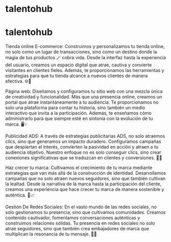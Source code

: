 # talentohub

# talentohub

Tienda online E-commerce:
Construimos y personalizamos tu tienda online, no solo como un lugar de transacciones, sino como un destino donde la magia de tus productos 🪄 cobra vida. Desde la interfaz hasta la experiencia del usuario, creamos un espacio digital que atrae, cautiva y convierte visitantes en clientes fieles. Además, te proporcionamos las herramientas y estrategias para que tu tienda alcance a nuevos clientes de manera efectiva. 🌐🛒

Página web:
Diseñamos y configuramos tu sitio web con una mezcla única de creatividad y funcionalidad. Más que una presencia online, creamos un portal que atrae instantáneamente a tu audiencia. Te proporcionamos no solo una plataforma para contar tu historia, sino también un medio interactivo que invita a la participación. Además, te enseñamos cómo administrarlo para que siempre esté en sintonía con la evolución de tu marca. 🖥️✨

Publicidad ADS:
A través de estrategias publicitarias ADS, no solo atraemos clics, sino que generamos un impacto duradero. Configuramos campañas que despiertan el interés, convierten la pasividad en acción y atraen a tu audiencia objetivo. Nuestro enfoque no es solo conseguir clics, sino crear conexiones significativas que se traduzcan en clientes y conversiones. 🚀🎯

Haz crecer tu marca:
Cultivamos el crecimiento de tu marca mediante estrategias que van más allá de la construcción de identidad. Desarrollamos campañas que no solo atraen nuevos seguidores, sino que también cultivan la lealtad. Desde la narrativa de la marca hasta la participación del cliente, creamos una experiencia que hace crecer tu marca de manera sostenible y auténtica. 🌱📈

Gestión De Redes Sociales:
En el vasto mundo de las redes sociales, no solo gestionamos tu presencia, sino que cultivamos comunidades. Creamos contenido cautivador, fomentamos conversaciones auténticas y construimos relaciones sólidas. Tu presencia en redes sociales no solo atrae seguidores, sino que también crea embajadores de marca que multiplican la resonancia de tu mensaje. 📱🤝